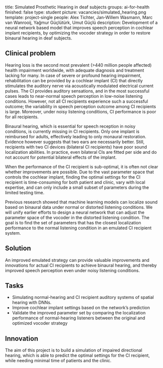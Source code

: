 title: Simulated Prosthetic Hearing in deaf subjects
groups: ai-for-health
finished: false
type: student
picture: vacancies/simulated_hearing.png
template: project-single
people:  Alex Tichter, Jan-Willem Wasmann, Marc van Wanrooij, Yağmur Güçlütürk, Umut Güçlü
description: Development of a neural network based model that improves speech perception in cochlear implant recipients, by optimizing the vocoder strategy in order to restore binaural hearing in deaf subjects.


## Clinical problem
Hearing loss is the second most prevalent (>440 million people affected) health impairment worldwide, with adequate diagnosis and treatment lacking for many. In case of severe or profound hearing impairment, rehabilitation can be provided by a cochlear implant (CI) that directly stimulates the auditory nerve via acoustically modulated electrical current pulses. The CI provides auditory sensations, and in the most successful cases leads to near-normal speech perception in low-noise listening conditions. However, not all CI recipients experience such a successful outcome; the variability in speech perception outcome among CI recipients is large. Moreover, under noisy listening conditions, CI performance is poor for all recipients.

Binaural hearing, which is essential for speech reception in noisy conditions, is currently missing in CI recipients. Only one implant is reimbursed for adults, effectively leading to only monaural restoration. Evidence however suggests that two ears are necessarily better. Still, recipients with two CI devices (bilateral CI recipients) have poor sound localization abilities. In practice, even bilateral CIs are fitted per side and do not account for potential bilateral effects of the implant.

When the performance of the CI recipient is sub-optimal, it is often not clear whether improvements are possible. Due to the vast parameter space that controls the cochlear implant, finding the optimal settings for the CI recipient is time-consuming for both patient and clinic, vary with local expertise, and can only include a small subset of parameters during the limited testing time.

Previous research showed that machine learning models can localize sound based on binaural data under normal or distorted listening conditions. We will unify earlier efforts to design a neural network that can adjust the parameter space of the vocoder in the distorted listening condition. The goal is to find the set of parameters that has the closest localization performance to the normal listening condition in an emulated CI recipient system.

## Solution
An improved emulated strategy can provide valuable improvements and innovations for actual CI recipients to achieve binaural hearing, and thereby improved speech perception even under noisy listening conditions.

## Tasks
- Simulating normal-hearing and CI recipient auditory systems of spatial hearing with DNNs.
- Improve cochlear implant settings based on the network’s prediction
- Validate the improved parameter set by comparing the localization performance of normal-hearing listeners between the original and optimized vocoder strategy

## Innovation
The aim of this project is to build a simulation of impaired directional hearing, which is able to predict the optimal settings for the CI recipient, while needing minimal time of patients and the clinic.
